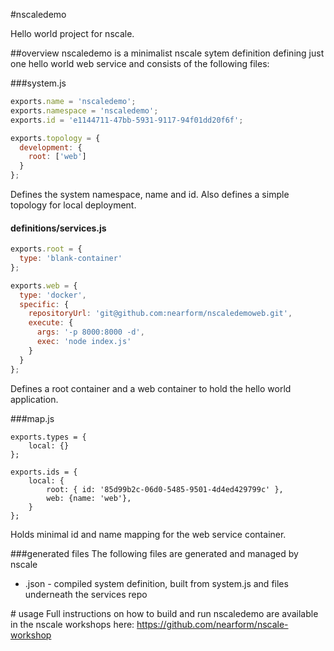 #nscaledemo

Hello world project for nscale.

##overview
nscaledemo is a minimalist nscale sytem definition defining just one hello world web service and consists of the following files:

###system.js
```js
exports.name = 'nscaledemo';
exports.namespace = 'nscaledemo';
exports.id = 'e1144711-47bb-5931-9117-94f01dd20f6f';

exports.topology = {
  development: {
    root: ['web']
  }
};

```
	
Defines the system namespace, name and id. Also defines a simple topology for local deployment.

#### definitions/services.js
```js
exports.root = {
  type: 'blank-container'
};

exports.web = {
  type: 'docker',
  specific: {
    repositoryUrl: 'git@github.com:nearform/nscaledemoweb.git',
    execute: {
      args: '-p 8000:8000 -d',
      exec: 'node index.js'
    }
  }
};

```

Defines a root container and a web container to hold the hello world application.

###map.js

	exports.types = {
		local: {}
	};

	exports.ids = {
  		local: {
    		root: { id: '85d99b2c-06d0-5485-9501-4d4ed429799c' },
    		web: {name: 'web'},
  		}
	};

Holds minimal id and name mapping for the web service container.
 
###generated files
The following files are generated and managed by nscale

- <target-name>.json - compiled system definition, built from system.js and files underneath the services repo

# usage
Full instructions on how to build and run nscaledemo are available in the nscale workshops here: https://github.com/nearform/nscale-workshop
